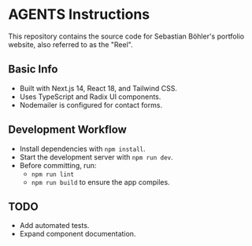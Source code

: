 # AGENTS Instructions

This repository contains the source code for Sebastian Böhler's portfolio website, also referred to as the "Reel".

## Basic Info
- Built with Next.js 14, React 18, and Tailwind CSS.
- Uses TypeScript and Radix UI components.
- Nodemailer is configured for contact forms.

## Development Workflow
- Install dependencies with `npm install`.
- Start the development server with `npm run dev`.
- Before committing, run:
  - `npm run lint`
  - `npm run build` to ensure the app compiles.

## TODO
- Add automated tests.
- Expand component documentation.
